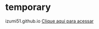 # temporary

izumi51.github.io
<a href="https://izumi51.github.io/temporary/" rel="nofollow">Clique aqui para acessar</a>
